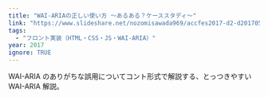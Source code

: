 ```yaml
---
title: "WAI-ARIAの正しい使い方 〜あるある？ケーススタディ〜"
link: "https://www.slideshare.net/nozomisawada969/accfes2017-d2-d20170518"
tags:
  - "フロント実装（HTML・CSS・JS・WAI-ARIA）"
year: 2017
ignore: TRUE
---
```


WAI-ARIA のありがちな誤用についてコント形式で解説する、とっつきやすい WAI-ARIA 解説。
